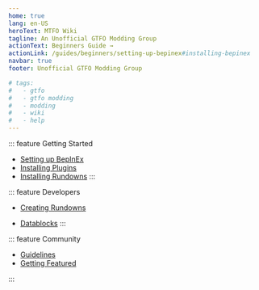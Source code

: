 ```yaml
---
home: true
lang: en-US
heroText: MTFO Wiki
tagline: An Unofficial GTFO Modding Group
actionText: Beginners Guide →
actionLink: /guides/beginners/setting-up-bepinex#installing-bepinex
navbar: true
footer: Unofficial GTFO Modding Group

# tags:
#   - gtfo
#   - gtfo modding
#   - modding
#   - wiki
#   - help
---
```


<div class='features'>

::: feature Getting Started
* [Setting up BepInEx](/guides/beginners/setting-up-bepinex.html#installing-bepinex)
* [Installing Plugins](/guides/beginners/setting-up-bepinex.html#installing-plugins)
* [Installing Rundowns](/guides/beginners/installing-rundowns)
:::

::: feature Developers
* [Creating Rundowns](/guides/developers/creating-rundowns)
<!--* [Creating Plugins](/guides/developers/creating-plugins)"-->
* [Datablocks](/docs/datablocks/rundown)
:::

::: feature Community
* [Guidelines](/community/guidelines)
* [Getting Featured](/community/getting-featured)
<!--* [FAQ]()-->
:::

</div>